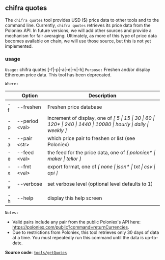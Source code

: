 ## chifra quotes

The `chifra quotes` tool provides USD ($) price data to other tools and to the command line. Currently, `chifra quotes` retrieves its price data from the Poloniex API. In future versions, we will add other sources and provide a mechanism for fair averaging. Ultimately, as more of this type of price data becomes available on chain, we will use those source, but this is not yet implemented.

### usage

`Usage:`    chifra quotes [-f|-p|-a|-e|-v|-h]
`Purpose:`  Freshen and/or display Ethereum price data. This tool has been deprecated.

`Where:`

|     | Option               | Description                                                                                                          |
| --- | -------------------- | -------------------------------------------------------------------------------------------------------------------- |
| -f  | --freshen            | Freshen price database                                                                                               |
| -p  | --period &lt;val&gt; | increment of display, one of *[ 5 \| 15 \| 30 \| 60 \| 120\* \| 240 \| 1440 \| 10080 \| hourly \| daily \| weekly ]* |
| -a  | --pair &lt;str&gt;   | which price pair to freshen or list (see Poloniex)                                                                   |
| -e  | --feed &lt;val&gt;   | the feed for the price data, one of *[ poloniex\* \| maker \| tellor ]*                                              |
| -x  | --fmt &lt;val&gt;    | export format, one of *[ none \| json\* \| txt \| csv \| api ]*                                                      |
| -v  | --verbose            | set verbose level (optional level defaults to 1)                                                                     |
| -h  | --help               | display this help screen                                                                                             |

`Notes:`

- Valid pairs include any pair from the public Poloniex's API here:
  https://poloniex.com/public?command=returnCurrencies.
- Due to restrictions from Poloniex, this tool retrieves only 30 days of data
  at a time. You must repeatedly run this command until the data is up-to-date.

**Source code**: [`tools/getQuotes`](https://github.com/TrueBlocks/trueblocks-core/tree/master/src/tools/getQuotes)

